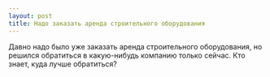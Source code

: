 ```yaml
---
layout: post 
title: Надо заказать аренда строительного оборудования 
--- 
```

Давно надо было уже заказать аренда строительного оборудования, но решился обратиться в какую-нибудь компанию только сейчас. Кто знает, куда лучше обратиться?